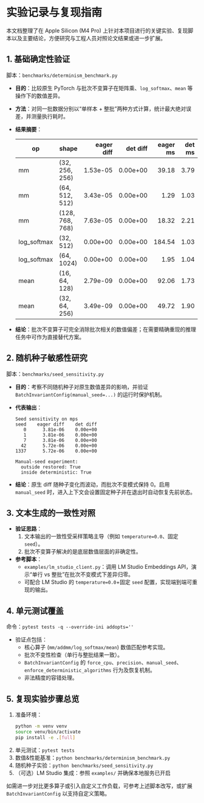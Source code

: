 # 实验记录与复现指南

本文档整理了在 Apple Silicon (M4 Pro) 上针对本项目进行的关键实验、复现脚本以及主要结论，方便研究与工程人员对照论文结果或进一步扩展。

## 1. 基础确定性验证

脚本：`benchmarks/determinism_benchmark.py`

- **目的**：比较原生 PyTorch 与批次不变算子在矩阵乘、`log_softmax`、`mean` 等操作下的数值差异。
- **方法**：对同一批数据分别以“单样本 + 整批”两种方式计算，统计最大绝对误差，并测量执行耗时。
- **结果摘要**：

  | op          | shape            | eager diff | det diff | eager ms | det ms |
  |-------------|------------------|-----------:|---------:|---------:|-------:|
  | mm          | (32, 256, 256)   | 1.53e-05   | 0.00e+00 | 39.18    | 3.79   |
  | mm          | (64, 512, 512)   | 3.43e-05   | 0.00e+00 | 1.29     | 1.03   |
  | mm          | (128, 768, 768)  | 7.63e-05   | 0.00e+00 | 18.32    | 2.21   |
  | log_softmax | (32, 512)        | 0.00e+00   | 0.00e+00 | 184.54   | 1.03   |
  | log_softmax | (64, 1024)       | 0.00e+00   | 0.00e+00 | 1.95     | 1.04   |
  | mean        | (16, 64, 128)    | 2.79e-09   | 0.00e+00 | 92.06    | 1.73   |
  | mean        | (32, 64, 256)    | 3.49e-09   | 0.00e+00 | 49.72    | 1.90   |

- **结论**：批次不变算子可完全消除批次相关的数值偏差；在需要精确重现的推理任务中可作为直接替代方案。

## 2. 随机种子敏感性研究

脚本：`benchmarks/seed_sensitivity.py`

- **目的**：考察不同随机种子对原生数值差异的影响，并验证 `BatchInvariantConfig(manual_seed=...)` 的运行时保护机制。
- **代表输出**：

  ```
  Seed sensitivity on mps
  seed    eager diff    det diff
     0      3.81e-06    0.00e+00
     1      3.81e-06    0.00e+00
     7      3.81e-06    0.00e+00
    42      5.72e-06    0.00e+00
  1337      5.72e-06    0.00e+00

  Manual-seed experiment:
    outside restored: True
    inside deterministic: True
  ```

- **结论**：原生 diff 随种子变化而波动，而批次不变模式保持 0。启用 `manual_seed` 时，进入上下文会设置固定种子并在退出时自动恢复先前状态。

## 3. 文本生成的一致性对照

- **验证思路**：
  1. 文本输出的一致性受采样策略主导（例如 `temperature=0.0`、固定 `seed`）。
  2. 批次不变算子解决的是底层数值层面的非确定性。
- **参考脚本**：
  - `examples/lm_studio_client.py`：调用 LM Studio Embeddings API，演示“单行 vs 整批”在批次不变模式下差异归零。
  - 可配合 LM Studio 的 `temperature=0.0`+固定 `seed` 配置，实现端到端可重现的输出。

## 4. 单元测试覆盖

命令：`pytest tests -q --override-ini addopts=''`

- 验证点包括：
  - 核心算子 (`mm/addmm/log_softmax/mean`) 数值匹配参考实现。
  - 批次不变性检查（单行与整批结果一致）。
  - `BatchInvariantConfig` 的 `force_cpu`、`precision`、`manual_seed`、`enforce_deterministic_algorithms` 行为及恢复机制。
  - 非法精度的容错处理。

## 5. 复现实验步骤总览

1. 准备环境：
   ```bash
   python -m venv venv
   source venv/bin/activate
   pip install -e .[full]
   ```
2. 单元测试：`pytest tests`
3. 数值&性能基准：`python benchmarks/determinism_benchmark.py`
4. 随机种子实验：`python benchmarks/seed_sensitivity.py`
5. （可选）LM Studio 集成：参照 `examples/` 并确保本地服务已开启

如需进一步对比更多算子或引入自定义工作负载，可参考上述脚本改写，或扩展 `BatchInvariantConfig` 以支持自定义策略。
